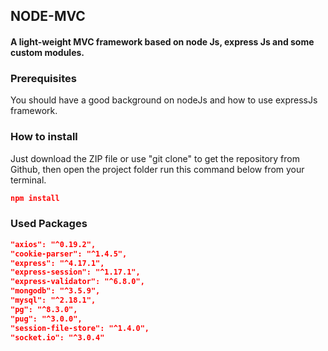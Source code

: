 ## NODE-MVC

#### A light-weight MVC framework based on node Js, express Js and some custom modules.

### Prerequisites

You should have a good background on nodeJs and how to use expressJs framework.


### How to install

Just download the ZIP file or use "git clone" to get the repository from Github, then open the project folder run this command below from your terminal.

``` json
npm install
```

### Used Packages

``` json
"axios": "^0.19.2",
"cookie-parser": "^1.4.5",
"express": "^4.17.1",
"express-session": "^1.17.1",
"express-validator": "^6.8.0",
"mongodb": "^3.5.9",
"mysql": "^2.18.1",
"pg": "^8.3.0",
"pug": "^3.0.0",
"session-file-store": "^1.4.0",
"socket.io": "^3.0.4"
```